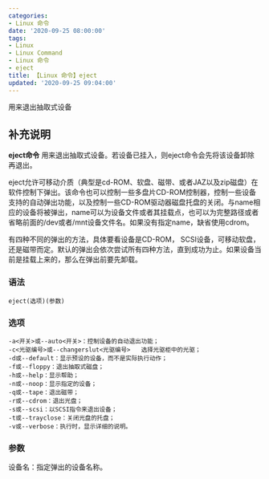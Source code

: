 ```yaml
---
categories:
- Linux 命令
date: '2020-09-25 08:00:00'
tags:
- Linux
- Linux Command
- Linux 命令
- eject
title: 【Linux 命令】eject
updated: '2020-09-25 09:04:00'
---
```


用来退出抽取式设备

## 补充说明

**eject命令** 用来退出抽取式设备。若设备已挂入，则eject命令会先将该设备卸除再退出。

eject允许可移动介质（典型是cd-ROM、软盘、磁带、或者JAZ以及zip磁盘）在软件控制下弹出。该命令也可以控制一些多盘片CD-ROM控制器，控制一些设备支持的自动弹出功能，以及控制一些CD-ROM驱动器磁盘托盘的关闭。与name相应的设备将被弹出，name可以为设备文件或者其挂载点，也可以为完整路径或者省略前面的/dev或者/mnt设备文件名。如果没有指定name，缺省使用cdrom。

有四种不同的弹出的方法，具体要看设备是CD-ROM， SCSI设备，可移动软盘，还是磁带而定。默认的弹出会依次尝试所有四种方法，直到成功为止。如果设备当前是挂载上来的，那么在弹出前要先卸载。

###  语法

```shell
eject(选项)(参数)
```

###  选项

```shell
-a<开关>或--auto<开关>：控制设备的自动退出功能；
-c<光驱编号>或--changerslut<光驱编号>   选择光驱柜中的光驱；
-d或--default：显示预设的设备，而不是实际执行动作；
-f或--floppy：退出抽取式磁盘；
-h或--help：显示帮助；
-n或--noop：显示指定的设备；
-q或--tape：退出磁带；
-r或--cdrom：退出光盘；
-s或--scsi：以SCSI指令来退出设备；
-t或--trayclose：关闭光盘的托盘；
-v或--verbose：执行时，显示详细的说明。
```

###  参数

设备名：指定弹出的设备名称。


<!-- Linux命令行搜索引擎：https://jaywcjlove.github.io/linux-command/ -->